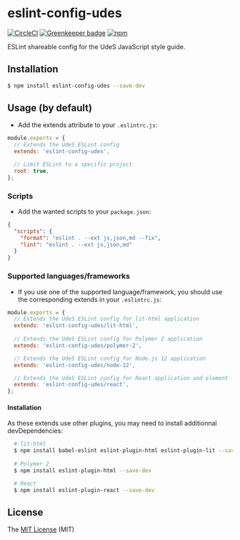 # eslint-config-udes

[![CircleCI](https://circleci.com/gh/UdeS-STI/eslint-config-udes.svg?style=svg)](https://circleci.com/gh/UdeS-STI/eslint-config-udes)
[![Greenkeeper badge](https://badges.greenkeeper.io/UdeS-STI/eslint-config-udes.svg)](https://greenkeeper.io/)
[![npm](https://img.shields.io/npm/v/eslint-config-udes.svg?style=flat-square)](https://www.npmjs.com/package/eslint-config-udes)

ESLint shareable config for the UdeS JavaScript style guide.

## Installation
```bash
$ npm install eslint-config-udes --save-dev
```

## Usage (by default)
- Add the extends attribute to your `.eslintrc.js`:

```js
module.exports = {
  // Extends the UdeS ESLint config
  extends: 'eslint-config-udes',

  // Limit ESLint to a specific project
  root: true,
};
```

### Scripts
- Add the wanted scripts to your `package.json`:
```json
{ 
  "scripts": {
    "format": "eslint . --ext js,json,md --fix",
    "lint": "eslint . --ext js,json,md"
  }
}
```

### Supported languages/frameworks
- If you use one of the supported language/framework, you should use the corresponding extends in your `.eslintrc.js`:
```js
module.exports = {
  // Extends the UdeS ESLint config for lit-html application
  extends: 'eslint-config-udes/lit-html',
  
  // Extends the UdeS ESLint config for Polymer 2 application
  extends: 'eslint-config-udes/polymer-2',

  // Extends the UdeS ESLint config for Node.js 12 application
  extends: 'eslint-config-udes/node-12',

  // Extends the UdeS ESLint config for React application and element
  extends: 'eslint-config-udes/react',
};
```

#### Installation
As these extends use other plugins, you may need to install additionnal devDependencies:

```bash
  # lit-html
  $ npm install babel-eslint eslint-plugin-html eslint-plugin-lit --save-dev
  
  # Polymer 2
  $ npm install eslint-plugin-html --save-dev

  # React
  $ npm install eslint-plugin-react --save-dev
```

## License
The [MIT License][1] (MIT)

[1]: https://opensource.org/licenses/MIT
